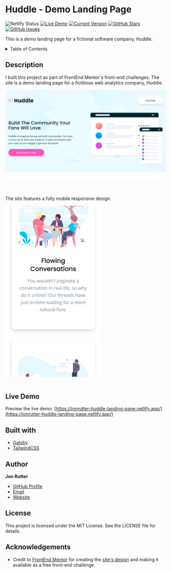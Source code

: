 # Huddle - Demo Landing Page

![Netlify Status](https://api.netlify.com/api/v1/badges/32e0bd7f-965b-4ed0-8fab-64dcfc2e28fa/deploy-status)
[![Live Demo](https://img.shields.io/badge/demo-online-green.svg)](https://jonrutter-huddle-landing-page.netlify.app/)
[![Current Version](https://img.shields.io/badge/version-1.1.0-green.svg)](https://github.com/rutterjt/huddle-landing-page)
[![GitHub Stars](https://img.shields.io/github/stars/rutterjt/huddle-landing-page.svg)](https://github.com/rutterjt/huddle-landing-page/stargazers)
[![GitHub Issues](https://img.shields.io/github/issues/rutterjt/huddle-landing-page.svg)](https://github.com/rutterjt/huddle-landing-page/issues)

This is a demo landing page for a fictional software company, Huddle.

<details>
  <summary>Table of Contents</summary>
  <ol>
    <li><a href="#description">Description</a></li>
    <li><a href="#live-demo">Live Demo</a></li>
    <li><a href="#built-with">Built With</a></li>
    <li><a href="#author">Author</a></li>
    <li><a href="#license">License</a></li>
    <li><a href="#acknowledgements">Acknowledgments</a></li>
  </ol>
</details>

## Description

I built this project as part of FrontEnd Mentor's front-end challenges. The site is a demo landing page for a fictitious web analytics company, Huddle.

![Preview of the Huddle Landing Page project](./github/preview-main.png)

<br />

The site features a fully mobile responsive design.

<div>
  <img src="./github/preview-mobile.png" alt="Preview of mobile design" width="300px" />
</div>

<br />

## Live Demo

Preview the live demo: [https://jonrutter-huddle-landing-page.netlify.app/](https://jonrutter-huddle-landing-page.netlify.app/)

## Built with

- [Gatsby](https://www.gatsbyjs.com/)
- [TailwindCSS](https://tailwindcss.com/)

## Author

**Jon Rutter**

- [GitHub Profile](https://www.github.com/rutterjt)
- [Email](mailto:contact@jonrutter.io)
- [Website](https://www.jonrutter.io)

## License

This project is licensed under the MIT License. See the LICENSE file for details.

## Acknowledgements

- Credit to [FrontEnd Mentor](https://www.frontendmentor.io/) for creating the [site's design](https://www.frontendmentor.io/challenges/huddle-landing-page-with-alternating-feature-blocks-5ca5f5981e82137ec91a5100) and making it available as a free front-end challenge.
